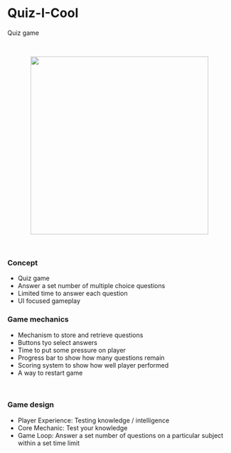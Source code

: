 # Quiz-I-Cool
 Quiz game

<br>
 
<p align="center">
 <img src="" height="400" />
</p>

<br>

### Concept

* Quiz game
* Answer a set number of multiple choice questions
* Limited time to answer each question
* UI focused gameplay

### Game mechanics

 * Mechanism to store and retrieve questions
 * Buttons tyo select answers
 * Time to put some pressure on player
 * Progress bar to show how many questions remain
 * Scoring system to show how well player performed
 * A way to restart game

 <br>

 ### Game design

* Player Experience: Testing knowledge / intelligence
* Core Mechanic: Test your knowledge
* Game Loop: Answer a set number of questions on a particular subject within a set time limit